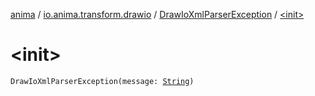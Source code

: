 [anima](../../index.md) / [io.anima.transform.drawio](../index.md) / [DrawIoXmlParserException](index.md) / [&lt;init&gt;](./-init-.md)

# &lt;init&gt;

`DrawIoXmlParserException(message: `[`String`](https://kotlinlang.org/api/latest/jvm/stdlib/kotlin/-string/index.html)`)`